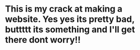 # This is my crack at making a website. Yes yes its pretty bad, buttttt its something and I'll get there dont worry!! 
